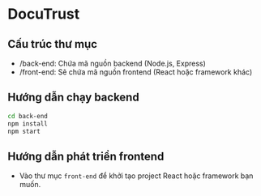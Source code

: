# DocuTrust

## Cấu trúc thư mục

- /back-end: Chứa mã nguồn backend (Node.js, Express)
- /front-end: Sẽ chứa mã nguồn frontend (React hoặc framework khác)

## Hướng dẫn chạy backend

```sh
cd back-end
npm install
npm start
```

## Hướng dẫn phát triển frontend

- Vào thư mục `front-end` để khởi tạo project React hoặc framework bạn muốn.